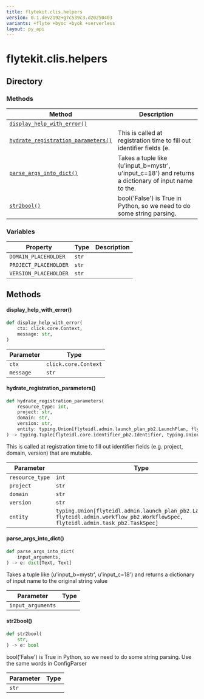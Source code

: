```yaml
---
title: flytekit.clis.helpers
version: 0.1.dev2192+g7c539c3.d20250403
variants: +flyte +byoc +byok +serverless
layout: py_api
---
```


# flytekit.clis.helpers

## Directory

### Methods

| Method | Description |
|-|-|
| [`display_help_with_error()`](#display_help_with_error) |  |
| [`hydrate_registration_parameters()`](#hydrate_registration_parameters) | This is called at registration time to fill out identifier fields (e. |
| [`parse_args_into_dict()`](#parse_args_into_dict) | Takes a tuple like (u'input_b=mystr', u'input_c=18') and returns a dictionary of input name to the. |
| [`str2bool()`](#str2bool) | bool('False') is True in Python, so we need to do some string parsing. |


### Variables

| Property | Type | Description |
|-|-|-|
| `DOMAIN_PLACEHOLDER` | `str` |  |
| `PROJECT_PLACEHOLDER` | `str` |  |
| `VERSION_PLACEHOLDER` | `str` |  |

## Methods

#### display_help_with_error()

```python
def display_help_with_error(
    ctx: click.core.Context,
    message: str,
)
```
| Parameter | Type |
|-|-|
| `ctx` | `click.core.Context` |
| `message` | `str` |

#### hydrate_registration_parameters()

```python
def hydrate_registration_parameters(
    resource_type: int,
    project: str,
    domain: str,
    version: str,
    entity: typing.Union[flyteidl.admin.launch_plan_pb2.LaunchPlan, flyteidl.admin.workflow_pb2.WorkflowSpec, flyteidl.admin.task_pb2.TaskSpec],
) -> typing.Tuple[flyteidl.core.identifier_pb2.Identifier, typing.Union[flyteidl.admin.launch_plan_pb2.LaunchPlan, flyteidl.admin.workflow_pb2.WorkflowSpec, flyteidl.admin.task_pb2.TaskSpec]]
```
This is called at registration time to fill out identifier fields (e.g. project, domain, version) that are mutable.


| Parameter | Type |
|-|-|
| `resource_type` | `int` |
| `project` | `str` |
| `domain` | `str` |
| `version` | `str` |
| `entity` | `typing.Union[flyteidl.admin.launch_plan_pb2.LaunchPlan, flyteidl.admin.workflow_pb2.WorkflowSpec, flyteidl.admin.task_pb2.TaskSpec]` |

#### parse_args_into_dict()

```python
def parse_args_into_dict(
    input_arguments,
) -> e: dict[Text, Text]
```
Takes a tuple like (u'input_b=mystr', u'input_c=18') and returns a dictionary of input name to the
original string value



| Parameter | Type |
|-|-|
| `input_arguments` |  |

#### str2bool()

```python
def str2bool(
    str,
) -> e: bool
```
bool('False') is True in Python, so we need to do some string parsing.  Use the same words in ConfigParser


| Parameter | Type |
|-|-|
| `str` |  |

